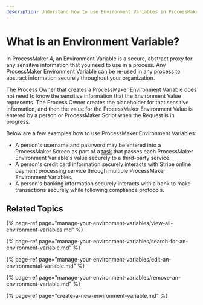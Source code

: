 ```yaml
---
description: Understand how to use Environment Variables in ProcessMaker 4.
---
```


# What is an Environment Variable?

In ProcessMaker 4, an Environment Variable is a secure, abstract proxy for any sensitive information that you need to use in a process. Any ProcessMaker Environment Variable can be re-used in any process to abstract information securely throughout your organization.

The Process Owner that creates a ProcessMaker Environment Variable does not need to know the sensitive information that the Environment Value represents. The Process Owner creates the placeholder for that sensitive information, and then the value for the ProcessMaker Environment Value is entered by a person or ProcessMaker Script when the Request is in progress.

Below are a few examples how to use ProcessMaker Environment Variables:

* A person's username and password may be entered into a ProcessMaker Screen as part of a [task](../../using-processmaker/task-management/what-is-a-task.md) that passes each ProcessMaker Environment Variable's value securely to a third-party service.
* A person's credit card information securely interacts with Stripe online payment processing service through multiple ProcessMaker Environment Variables.
* A person's banking information securely interacts with a bank to make transactions securely while following compliance protocols.

## Related Topics

{% page-ref page="manage-your-environment-variables/view-all-environment-variables.md" %}

{% page-ref page="manage-your-environment-variables/search-for-an-environment-variable.md" %}

{% page-ref page="manage-your-environment-variables/edit-an-environmental-variable.md" %}

{% page-ref page="manage-your-environment-variables/remove-an-environment-variable.md" %}

{% page-ref page="create-a-new-environment-variable.md" %}

